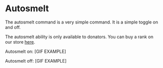 # Autosmelt

The autosmelt command is a very simple command. It is a simple toggle on and off.

The autosmelt ability is only available to donators. You can buy a rank on our store [here](https://store.arsentic.net).

Autosmelt on: \[GIF EXAMPLE\]

Autosmelt off: \[GIF EXAMPLE\]

